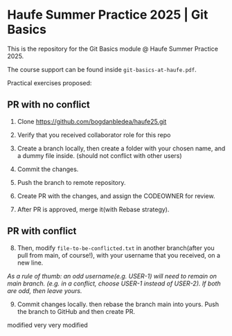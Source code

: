 # Haufe Summer Practice 2025 | Git Basics

This is the repository for the Git Basics module @ Haufe Summer Practice 2025.

The course support can be found inside `git-basics-at-haufe.pdf`.

Practical exercises proposed:

## PR with no conflict

1. Clone https://github.com/bogdanbledea/haufe25.git

2. Verify that you received collaborator role for this repo

3. Create a branch locally, then create a folder with your chosen name, and a dummy file inside. (should not conflict with other users)

4. Commit the changes.

5. Push the branch to remote repository.

6. Create PR with the changes, and assign the CODEOWNER for review.

7. After PR is approved, merge it(with Rebase strategy).

## PR with conflict

8. Then, modify `file-to-be-conflicted.txt` in another branch(after you pull from main, of course!), with your username that you received, on a new line.

*As a rule of thumb: an odd username(e.g. USER-1) will need to remain on main branch. (e.g. in a conflict, choose USER-1 instead of USER-2). If both are odd, then leave yours.*

9. Commit changes locally. then rebase the branch main into yours. Push the branch to GitHub and then create PR.

modified very very modified